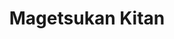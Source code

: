--- 
title: "Magetsukan Kitan"
publishdate: "2019-3-26T16:48:46+02:00"
src: "https://365manga.net/manga/magetsukan-kitan"
image: "https://data.365manga.net/images/thumbnails/24451-magetsukan-kitan.jpg"
description: "Koudaira Yuuhei has had trouble finding an apartment, mostly because he doesn’t have a lot of money. When one rental agent agrees to take him to a cheap place he knows, he’s a little freaked out by the garlic necklace the man wears, but he goes anyway, and falls almost instantly for the landlady, a pretty young woman named Touno Tsukiko. from manga helpers.com"
---